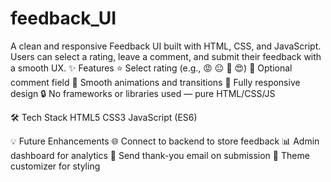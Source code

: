 # feedback_UI
A clean and responsive Feedback UI built with HTML, CSS, and JavaScript. Users can select a rating, leave a comment, and submit their feedback with a smooth UX.
✨ Features
⭐ Select rating (e.g., 😡 😐 🙂 😍)
📝 Optional comment field
🚀 Smooth animations and transitions
📱 Fully responsive design
🔒 No frameworks or libraries used — pure HTML/CSS/JS

🛠️ Tech Stack
HTML5
CSS3
JavaScript (ES6)


💡 Future Enhancements
🌐 Connect to backend to store feedback
📊 Admin dashboard for analytics
📨 Send thank-you email on submission
🎨 Theme customizer for styling

